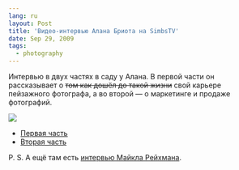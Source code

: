 ```yaml
---
lang: ru
layout: Post
title: 'Видео-интервью Алана Бриота на SimbsTV'
date: Sep 29, 2009
tags:
  - photography
---
```


Интервью в двух частях в саду у Алана. В первой части он рассказывает о ~~том как дошёл до такой жизни~~ свой карьере пейзажного фотографа, а во второй — о маркетинге и продаже фотографий.

![](/images/blog/alain-briot-interview.jpg)

- [Первая часть](http://tv.smibs.com/2009/07/21/episode-25-photographer-alain-briot-on-art-the-recession-business-on-the-web/ "Episode 24. French American photographer Alain Briot")
- [Вторая часть](http://tv.smibs.com/2009/07/08/episode-24-french-american-photographer-alain-briot/ "Episode 25. Photographer Alain Briot on art, the recession & business on the web")

P. S. А ещё там есть [интервью Майкла Рейхмана](http://tv.smibs.com/2008/12/04/episode-19-michael-reichmann/ "Episode 19. Michael Reichmann").
